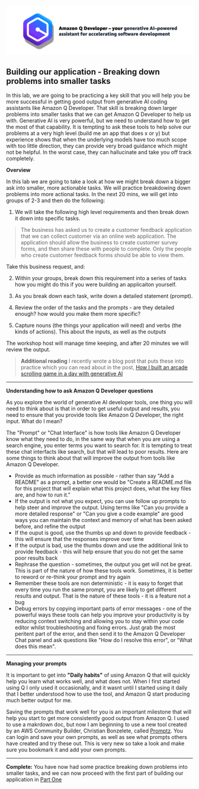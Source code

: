 ![Amazon Q Developer header](/images/q-vscode-header.png)

## Building our application - Breaking down problems into smaller tasks

In this lab, we are going to be practicing a key skill that you will help you be more successful in getting good output from generative AI coding assistants like Amazon Q Developer. That skill is breaking down larger problems into smaller tasks that we can get Amazon Q Developer to help us with. Generative AI is very powerful, but we need to understand how to get the most of that capability. It is tempting to ask these tools to help solve our problems at a very high level (build me an app that does x or y) but experience shows that when the underlying models have too much scope with too little direction, they can provide very broad guidance which might not be helpful. In the worst case, they can hallucinate and take you off track completely.

**Overview**

In this lab we are going to take a look at how we might break down a bigger ask into smaller, more actionable tasks. We will practice breakdowing down problems into more actional tasks. In the next 20 mins, we will get into groups of 2-3 and then do the following:

1. We will take the following high level requirements and then break down it down into specific tasks.

> The business has asked us to create a customer feedback application that we can collect customer via an online web application. The application should allow the business to create customer survey forms, and then share these with people to complete. Only the people who create customer feedback forms should be able to view them. 

Take this business request, and:

2. Within your groups, break down this requirement into a series of tasks how you might do this if you were building an applicaiton yourself.

3. As you break down each task, write down a detailed statement (prompt).

4. Review the order of the tasks and the prompts - are they detailed enough? how would you make them more specific?

5. Capture nouns (the things your application will need) and verbs (the kinds of actions). This about the inputs, as well as the outputs


The workshop host will manage time keeping, and after 20 minutes we will review the output.

> **Additional reading** I recently wrote a blog post that puts these into practice which you can read about in the post, [How I built an arcade scrolling game in a day with generative AI](https://dev.to/aws/how-i-built-an-arcade-scrolling-game-in-one-day-ek8)

---

**Understanding how to ask Amazon Q Developer questions**

As you explore the world of generative AI developer tools, one thing you will need to think about is that in order to get useful output and results, you need to ensure that you provide tools like Amazon Q Developer, the right input. What do I mean?

The "Prompt" or "Chat Interface" is how tools like Amazon Q Developer know what they need to do, in the same way that when you are using a search engine, you enter terms you want to search for. It is tempting to treat these chat interfacts like search, but that will lead to poor results. Here are some things to think about that will improve the output from tools like Amazon Q Developer.

* Provide as much information as possible - rather than say "Add a README" as a prompt, a better one would be "Create a README.md file for this project that will explain what this project does, what the key files are, and how to run it."
* If the output is not what you expect, you can use follow up prompts to help steer and improve the output. Using terms like "Can you provide a more detailed response" or "Can you give a code example" are good ways you can maintain the context and memory of what has been asked before, and refine the output
* If the ouput is good, use the thumbs up and down to provide feedback - this will ensure that the responses improve over time
* If the output is bad, use the thumbs down and use the additional link to provide feedback - this will help ensure that you do not get the same poor results back
* Rephrase the question - sometimes, the  output you get will not be great. This is part of the nature of how these tools work. Sometimes, it is better to reword or re-think your prompt and try again
* Remember these tools are non deterministic - it is easy to forget that every time you run the same prompt, you are likely to get different results and output. That is the nature of these tools - it is a feature not a bug
* Debug errors by copying important parts of error messages - one of the powerful ways these tools can help you improve your productivity is by reducing context switching and allowing you to stay within your code editor whilst troubleshooting and fixing errors. Just grab the most peritent part of the error, and then send it to the Amazon Q Developer Chat panel and ask questions like "How do I resolve this error", or "What does this mean". 

---

**Managing your prompts**

It is important to get into **"Daily habits"** of using Amazon Q that will quickly help you learn what works well, and what does not. When I first started using Q I only used it occasionally, and it wasnt until I started using it daily that I better understood how to use the tool, and Amazon Q start producing much better output for me.

Saving the prompts that work well for you is an important milestone that will help you start to get more consistently good output from Amazon Q. I used to use a makrdown doc, but now I am beginning to use a new tool created by an AWS Community Builder, Christian Bonzelete, called [Promptz](https://www.promptz.dev/). You can login and save your own prompts, as well as see what prompts others have created and try these out. This is very new so take a look and make sure you bookmark it and add your own prompts.

---
**Complete:** You have now had some practice breaking down problems into smaller tasks, and we can now proceed with the first part of building our application in [Part One](building-our-app-part-1.md)


